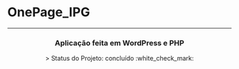 # OnePage_IPG
---

<h3 align="center">
Aplicação feita em WordPress e PHP
</h3>

<p align="center">
 > Status do Projeto: concluído :white_check_mark:
</p>

